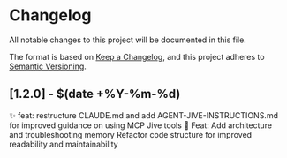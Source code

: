 # Changelog

All notable changes to this project will be documented in this file.

The format is based on [Keep a Changelog](https://keepachangelog.com/en/1.0.0/),
and this project adheres to [Semantic Versioning](https://semver.org/spec/v2.0.0.html).

## [1.2.0] - $(date +%Y-%m-%d)

✨ feat: restructure CLAUDE.md and add AGENT-JIVE-INSTRUCTIONS.md for improved guidance on using MCP Jive tools
📝 Feat: Add architecture and troubleshooting memory Refactor code structure for improved readability and maintainability

